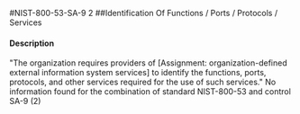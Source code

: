 #NIST-800-53-SA-9 2
##Identification Of Functions / Ports / Protocols / Services
#### Description
"The organization requires providers of [Assignment: organization-defined external information system services] to identify the functions, ports, protocols, and other services required for the use of such services."
No information found for the combination of standard NIST-800-53 and control SA-9 (2)
